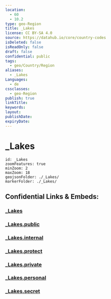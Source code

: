 ```yaml
---
location:
  - 60
  - 10.2
type: geo-Region
title: _Lakes
license: CC BY-SA 4.0
source: https://datahub.io/core/country-codes
isDeleted: false
isReadOnly: false
draft: false
confidential: public
tags:
  - geo/Country/Region
aliases:
  - _Lakes
Languages:
  - de
cssclasses:
  - geo-Region
publish: true
linkTitle:
keywords:
layout:
publishDate:
expiryDate:
---
```


# _Lakes

```leaflet
id: _Lakes
zoomFeatures: true 
minZoom: 2 
maxZoom: 18
geojsonFolder: ./_Lakes/
markerFolder: ./_Lakes/
```


## Confidential Links & Embeds: 

### [_Lakes](/_Standards/Earth/Continent/Europe/Europe~North/Norway/Counties~Norway/Buskerud/_Lakes.md) 

### [_Lakes.public](/_public/Earth/Continent/Europe/Europe~North/Norway/Counties~Norway/Buskerud/_Lakes.public.md) 

### [_Lakes.internal](/_internal/Earth/Continent/Europe/Europe~North/Norway/Counties~Norway/Buskerud/_Lakes.internal.md) 

### [_Lakes.protect](/_protect/Earth/Continent/Europe/Europe~North/Norway/Counties~Norway/Buskerud/_Lakes.protect.md) 

### [_Lakes.private](/_private/Earth/Continent/Europe/Europe~North/Norway/Counties~Norway/Buskerud/_Lakes.private.md) 

### [_Lakes.personal](/_personal/Earth/Continent/Europe/Europe~North/Norway/Counties~Norway/Buskerud/_Lakes.personal.md) 

### [_Lakes.secret](/_secret/Earth/Continent/Europe/Europe~North/Norway/Counties~Norway/Buskerud/_Lakes.secret.md)

